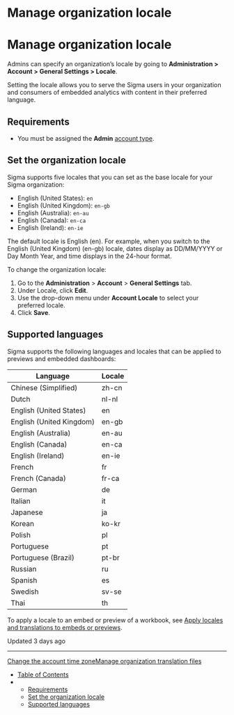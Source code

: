# Manage organization locale

# Manage organization locale

Admins can specify an organization’s locale by going to **Administration > Account > General Settings > Locale**.

Setting the locale allows you to serve the Sigma users in your organization and consumers of embedded analytics with content in their preferred language.

## Requirements

* You must be assigned the **Admin** [account type](/docs/user-account-types).

## Set the organization locale

Sigma supports five locales that you can set as the base locale for your Sigma organization:

* English (United States): `en`
* English (United Kingdom): `en-gb`
* English (Australia): `en-au`
* English (Canada): `en-ca`
* English (Ireland): `en-ie`

The default locale is English (en). For example, when you switch to the English (United Kingdom) (en-gb) locale, dates display as DD/MM/YYYY or Day Month Year, and time displays in the 24-hour format.

To change the organization locale:

1. Go to the **Administration** > **Account** > **General Settings** tab.
2. Under Locale, click **Edit**.
3. Use the drop-down menu under **Account Locale** to select your preferred locale.
4. Click **Save**.

## Supported languages

Sigma supports the following languages and locales that can be applied to previews and embedded dashboards:

| Language | Locale |
| --- | --- |
| Chinese (Simplified) | zh-cn |
| Dutch | nl-nl |
| English (United States) | en |
| English (United Kingdom) | en-gb |
| English (Australia) | en-au |
| English (Canada) | en-ca |
| English (Ireland) | en-ie |
| French | fr |
| French (Canada) | fr-ca |
| German | de |
| Italian | it |
| Japanese | ja |
| Korean | ko-kr |
| Polish | pl |
| Portuguese | pt |
| Portuguese (Brazil) | pt-br |
| Russian | ru |
| Spanish | es |
| Swedish | sv-se |
| Thai | th |

To apply a locale to an embed or preview of a workbook, see [Apply locales and translations to embeds or previews](/docs/manage-workbook-localization#apply-locales-and-translations-to-embeds-or-previews).

Updated 3 days ago

---

[Change the account time zone](/docs/account-time-zone)[Manage organization translation files](/docs/manage-organization-translation-files)

* [Table of Contents](#)
* + [Requirements](#requirements)
  + [Set the organization locale](#set-the-organization-locale)
  + [Supported languages](#supported-languages)